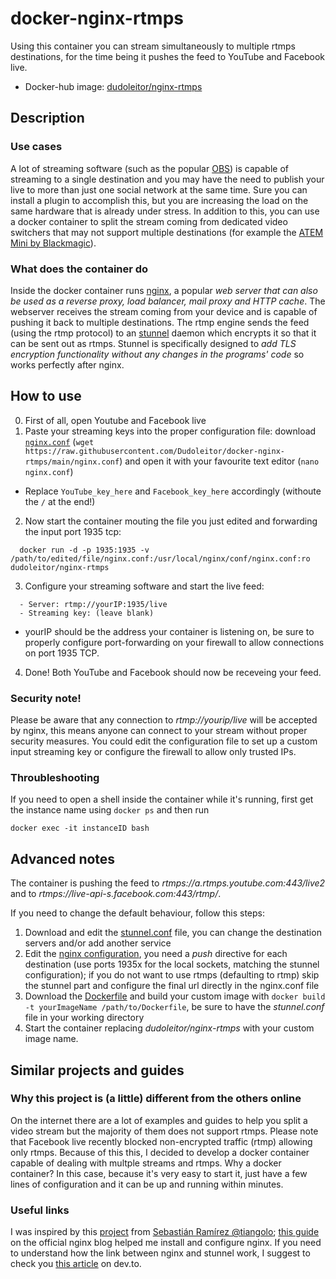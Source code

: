 # docker-nginx-rtmps
Using this container you can stream simultaneously to multiple rtmps destinations, for the time being it pushes the feed to YouTube and Facebook live.
- Docker-hub image: [dudoleitor/nginx-rtmps](https://hub.docker.com/repository/docker/dudoleitor/nginx-rtmps)



## Description
### Use cases
A lot of streaming software (such as the popular [OBS](https://obsproject.com/)) is capable of streaming to a single destination and you may have the need to publish your live to more than just one social network at the same time. Sure you can install a plugin to accomplish this, but you are increasing the load on the same hardware that is already under stress.
In addition to this, you can use a docker container to split the stream coming from dedicated video switchers that may not support multiple destinations (for example the [ATEM Mini by Blackmagic](https://www.blackmagicdesign.com/products/atemmini)).

### What does the container do
Inside the docker container runs [nginx](https://www.nginx.com/), a popular *web server that can also be used as a reverse proxy, load balancer, mail proxy and HTTP cache*. The webserver receives the stream coming from your device and is capable of pushing it back to multiple destinations. The rtmp engine sends the feed (using the rtmp protocol) to an [stunnel](https://www.stunnel.org/) daemon which encrypts it so that it can be sent out as rtmps. Stunnel is specifically designed to *add TLS encryption functionality without any changes in the programs' code* so works perfectly after nginx.



## How to use
0. First of all, open Youtube and Facebook live
1. Paste your streaming keys into the proper configuration file: download [`nginx.conf`](https://github.com/Dudoleitor/docker-nginx-rtmps/blob/main/nginx.conf) (`wget https://raw.githubusercontent.com/Dudoleitor/docker-nginx-rtmps/main/nginx.conf`) and open it with your favourite text editor (`nano nginx.conf`)
  - Replace `YouTube_key_here` and `Facebook_key_here` accordingly (withoute the `/` at the end!)
2. Now start the container mouting the file you just edited and forwarding the input port 1935 tcp:
```
  docker run -d -p 1935:1935 -v /path/to/edited/file/nginx.conf:/usr/local/nginx/conf/nginx.conf:ro dudoleitor/nginx-rtmps
```
3. Configure your streaming software and start the live feed:
```
  - Server: rtmp://yourIP:1935/live
  - Streaming key: (leave blank)
```
  - yourIP should be the address your container is listening on, be sure to properly configure port-forwarding on your firewall to allow connections on port 1935 TCP.
4. Done! Both YouTube and Facebook should now be receveing your feed.

### Security note!
Please be aware that any connection to *rtmp://yourip/live* will be accepted by nginx, this means anyone can connect to your stream without proper security measures. You could edit the configuration file to set up a custom input streaming key or configure the firewall to allow only trusted IPs.

### Throubleshooting
If you need to open a shell inside the container while it's running, first get the instance name using `docker ps` and then run
```
docker exec -it instanceID bash
```


## Advanced notes
The container is pushing the feed to *rtmps://a.rtmps.youtube.com:443/live2* and to *rtmps://live-api-s.facebook.com:443/rtmp/*.

If you need to change the default behaviour, follow this steps:
1. Download and edit the [stunnel.conf](https://github.com/Dudoleitor/docker-nginx-rtmps/blob/main/build-scripts/stunnel.conf) file, you can change the destination servers and/or add another service
2. Edit the [nginx configuration](https://github.com/Dudoleitor/docker-nginx-rtmps/blob/main/nginx.conf), you need a *push* directive for each destination (use ports 1935x for the local sockets, matching the stunnel configuration); if you do not want to use rtmps (defaulting to rtmp) skip the stunnel part and configure the final url directly in the nginx.conf file
3. Download the [Dockerfile](https://github.com/Dudoleitor/docker-nginx-rtmps/blob/main/build-scripts/Dockerfile) and build your custom image with `docker build -t yourImageName /path/to/Dockerfile`, be sure to have the *stunnel.conf* file in your working directory
4. Start the container replacing *dudoleitor/nginx-rtmps* with your custom image name.



## Similar projects and guides
### Why this project is (a little) different from the others online
On the internet there are a lot of examples and guides to help you split a video stream but the majority of them does not support rtmps. Please note that Facebook live recently blocked non-encrypted traffic (rtmp) allowing only rtmps.
Because of this this, I decided to develop a docker container capable of dealing with multple streams and rtmps. Why a docker container? In this case, because it's very easy to start it, just have a few lines of configuration and it can be up and running within minutes.

### Useful links
I was inspired by this [project](https://github.com/tiangolo/nginx-rtmp-docker) from [Sebastián Ramírez @tiangolo](https://github.com/tiangolo); [this guide](https://www.nginx.com/blog/video-streaming-for-remote-learning-with-nginx/) on the official nginx blog helped me install and configure nginx. If you need to understand how the link between nginx and stunnel work, I suggest to check you [this article](https://dev.to/lax/rtmps-relay-with-stunnel-12d3) on dev.to.


